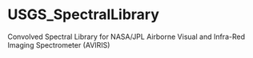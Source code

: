 # USGS_SpectralLibrary
Convolved Spectral Library for NASA/JPL Airborne Visual and Infra-Red Imaging Spectrometer (AVIRIS)

